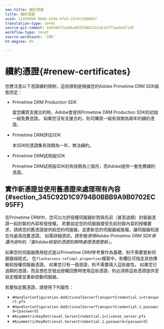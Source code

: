 ```yaml
---
seo-title: 續約憑證
title: 續約憑證
uuid: 12a560b0-966b-424e-bfe5-22e9c10d8667
translation-type: tm+mt
source-git-commit: b4b50471ab0ba98329862322a61bf73aa9e471d5
workflow-type: tm+mt
source-wordcount: '295'
ht-degree: 0%

---
```



# 續約憑證{#renew-certificates}

您應注意以下憑證續約限制，這些限制是根據您的Adobe Primetime DRM SDK組態而定：

* Primetime DRM Production SDK

   當您購買支援合約時，Adobe會提供Primetime DRM Production SDK的初始一組免費憑證。 如果您沒有支援合約，則可購買一組有效期為兩年的續約憑證。
* Primetime DRM評估SDK

   本SDK的憑證集有效期為一年，無法續約。
* Primetime DRM試用版SDK

   Primetime DRM試用版SDK的有效期為三個月，而Adobe提供一套免費續約憑證。

## 實作新憑證並使用舊憑證來處理現有內容{#section_345C92D1C9794B0BBB9A9B0702EC95FF}

在Primetime DRM中，您可以允許授權伺服器針對與先前（甚至過期）封裝器憑證一起封裝的內容核發授權。 若要設定您的伺服器接受先前封裝內容的授權要求，請將您的舊憑證提供給您的伺服器，並更新您的伺服器組態檔，讓伺服器知道在何處尋找舊憑證。 如需詳細資訊，請參閱&#x200B;*使用Adobe Primetime DRM SDK保護內容*&#x200B;中的&#x200B;*「當Adobe核發的憑證到期時處理憑證更新」。*

如果您的伺服器應用程式是以Primetime DRM參考實作為基礎，則不需要更新伺服器端程式。 在`flashaccess-refimpl.properties`檔案中，有欄位可指定其他傳輸和授權伺服器憑證。 如果您只有一個憑證，則不需要填入這些屬性。 如果您已過期的憑證，而且想在您發出授權回應時使用這些憑證，則必須將這些憑證提供至設定檔案並重新啟動伺服器。

若要指定舊憑證，請使用下列屬性：

* `#HandlerConfiguration.AdditionalServerTransportCredential.1=transport.pfx`
* `#HandlerConfiguration.AdditionalServerTransportCredential.1.password=[password]`
* `#AsymmetricKeyRetrieval.ServerCredential.1=license_server.pfx`
* `#AsymmetricKeyRetrieval.ServerCredential.1.password=[password]`


